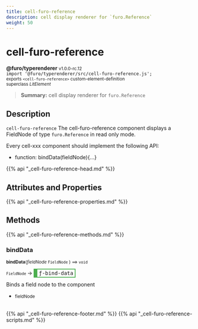 ```yaml
---
title: cell-furo-reference
description: cell display renderer for `furo.Reference`
weight: 50
---
```


# cell-furo-reference
**@furo/typerenderer** <small>v1.0.0-rc.12</small>
<br>`import '@furo/typerenderer/src/cell-furo-reference.js';`<small>
<br>exports `<cell-furo-reference>` custom-element-definition
<br>superclass *LitElement*</small>

> **Summary:** cell display renderer for `furo.Reference`

## Description

`cell-furo-reference`
The cell-furo-reference component displays a FieldNode of type `furo.Reference` in read only mode.

Every cell-xxx component should implement the following API:
- function: bindData(fieldNode){...}

{{% api "_cell-furo-reference-head.md" %}}

## Attributes and Properties
{{% api "_cell-furo-reference-properties.md" %}}






## Methods
{{% api "_cell-furo-reference-methods.md" %}}


### **bindData**
<small>**bindData**(*fieldNode* `FieldNode` ) ⟹ `void`</small>

<small>`FieldNode` </small> →
<span  style="border-width:2px 2px 2px 10px; border-style: solid;border-color:  rgb(76, 175, 80);font-family:monospace; padding:2px 4px;">ƒ-bind-data</span>

Binds a field node to the component

- <small>fieldNode </small>
<br><br>






{{% api "_cell-furo-reference-footer.md" %}}
{{% api "_cell-furo-reference-scripts.md" %}}
